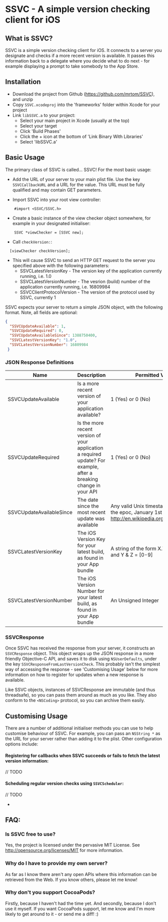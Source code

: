 # SSVC - A simple version checking client for iOS

## What is SSVC?
SSVC is a simple version checking client for iOS. It connects to a server you designate and checks if a more recent version is available. It passes this information back to a delegate where you decide what to do next - for example displaying a prompt to take somebody to the App Store.

## Installation

* Download the project from Github (https://github.com/mrtom/SSVC), and unzip
* Copy ```SSVC.xcodeproj``` into the 'frameworks' folder within Xcode for your project
* Link ```libSSVC.a``` to your project:
    * Select your main project in Xcode (usually at the top)
    * Select your target
    * Click 'Build Phases'
    * Click the + icon at the bottom of 'Link Binary With Libraries'
    * Select 'libSSVC.a'

## Basic Usage

The primary class of SSVC is called... SSVC! For the most basic usage:

* Add the URL of your server to your main plist file. Use the key ```SSVCCallbackURL``` and a URL for the value. This URL must be fully qualified and may contain GET parameters.

* Import SSVC into your root view controller:

```objc
    #import <SSVC/SSVC.h>
```

* Create a basic instance of the view checker object somewhere, for example in your designated initialiser:

```objc
    SSVC *viewChecker = [SSVC new];
```

* Call ```checkVersion:```:

```objc
  [viewChecker checkVersion];
```

* This will cause SSVC to send an HTTP GET request to the server you specified above with the following parameters:
    * SSVCLatestVersionKey - The version key of the application currently running, i.e. 1.0
    * SSVCLatestVersionNumber - The vesrion (build) number of the application currently running, i.e. 16809984
    * SSVCClientProtocolVersion - The version of the protocol used by SSVC, currently 1

SSVC expects your server to return a simple JSON object, with the following format. Note, all fields are optional:

```JSON
{
  "SSVCUpdateAvailable": 1,
  "SSVCUpdateRequired": 0,
  "SSVCUpdateAvailableSince": 1388750400,
  "SSVCLatestVersionKey": "1.0",
  "SSVCLatestVersionNumber": 16809984
 }
 ```

### JSON Response Definitions

| Name | Description | Permitted Values/Type | Required | Default |
| ---- | ----------- | --------------------- | -------- | ------- |
| SSVCUpdateAvailable | Is a more recent version of your application available? | 1 (Yes) or 0 (No) | No | 0 |
| SSVCUpdateRequired | Is the more recent version of your application a required update? For example, after a breaking change in your API | 1 (Yes) or 0 (No) | No | 0 |
| SSVCUpdateAvailableSince | The date since the most recent update was available | Any valid Unix timestamp (i.e. seconds since the epoc, January 1st 1970, UTC - http://en.wikipedia.org/wiki/Unix_timestamp) | No | ```[NSDate distantPast]``` |
| SSVCLatestVersionKey | The iOS Version Key for your latest build, as found in your App bundle | A string of the form X.Y.Z, for X = [0-99] and Y & Z = [0-9] | No | 0.0.0 |
| SSVCLatestVersionNumber | The iOS Version Number for your latest build, as found in your App bundle | An Unsigned Integer | No | 0 |

### SSVCResponse
Once SSVC has received the response from your server, it constructs an ```SSVCResponse``` object. This object wraps up the JSON response in a more friendly Objective-C API, and saves it to disk using ```NSUserDefaults```, under the key ```SSVCResponseFromLastVersionCheck```. This probably isn't the simplest way of accessing the response - see 'Customising Usage' below for more information on how to register for updates when a new response is available.

Like SSVC objects, instances of SSVCResponse are immutable (and thus threadsafe), so you can pass them around as much as you like. They also conform to the ```<NSCoding>``` protocol, so you can archive them easily.

## Customising Usage

There are a number of additional initialiser methods you can use to help customise behaviour of SSVC. For example, you can pass an ```NSString *``` as the URL for your server rather than adding it to the plist. Other configuration options include:

#### Registering for callbacks when SSVC succeeds or fails to fetch the latest version information:
// TODO

#### Scheduling regular version checks using ```SSVCScheduler```:
// TODO

* ```

## FAQ:

### Is SSVC free to use?
Yes, the project is licensed under the pervasive MIT License. See http://opensource.org/licenses/MIT for more information.

### Why do I have to provide my own server?
As far as I know there aren't any open APIs where this information can be retrieved from the Web. If you know others, please let me know!

### Why don't you support CocoaPods?
Firstly, because I haven't had the time yet. And secondly, because I don't use it myself. If you want CocoaPods support, let me know and I'm more likely to get around to it - or send me a diff! :)